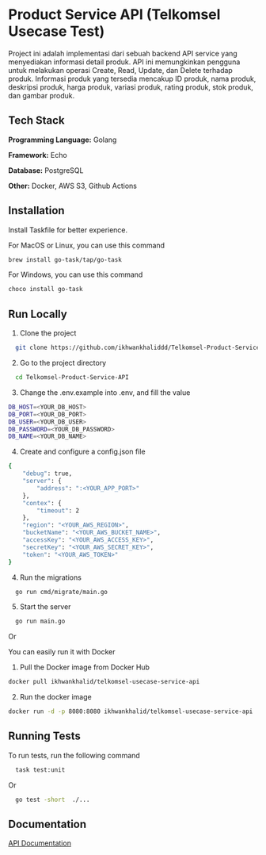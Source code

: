
# Product Service API (Telkomsel Usecase Test)

Project ini adalah implementasi dari sebuah backend API service yang menyediakan informasi detail produk. API ini memungkinkan pengguna untuk melakukan operasi Create, Read, Update, dan Delete terhadap produk. Informasi produk yang tersedia mencakup ID produk, nama produk, deskripsi produk, harga produk, variasi produk, rating produk, stok produk, dan gambar produk.

## Tech Stack

**Programming Language:** Golang

**Framework:** Echo

**Database:** PostgreSQL

**Other:** Docker, AWS S3, Github Actions


## Installation

Install Taskfile for better experience.

For MacOS or Linux, you can use this command

```bash
brew install go-task/tap/go-task
```

For Windows, you can use this command

```bash
choco install go-task
```
## Run Locally

1. Clone the project

```bash
  git clone https://github.com/ikhwankhaliddd/Telkomsel-Product-Service-API.git
```

2. Go to the project directory

```bash
  cd Telkomsel-Product-Service-API
```

3. Change the .env.example into .env, and fill the value

```bash
DB_HOST=<YOUR_DB_HOST>
DB_PORT=<YOUR_DB_PORT>
DB_USER=<YOUR_DB_USER>
DB_PASSWORD=<YOUR_DB_PASSWORD>
DB_NAME=<YOUR_DB_NAME>
```

4. Create and configure a config.json file
```bash
{
    "debug": true,
    "server": {
        "address": ":<YOUR_APP_PORT>"
    },
    "contex": {
        "timeout": 2
    },
    "region": "<YOUR_AWS_REGION>",
    "bucketName": "<YOUR_AWS_BUCKET_NAME>",
    "accessKey": "<YOUR_AWS_ACCESS_KEY>",
    "secretKey": "<YOUR_AWS_SECRET_KEY>",
    "token": "<YOUR_AWS_TOKEN>"
}
```

4. Run the migrations

```bash
  go run cmd/migrate/main.go
```

5. Start the server

```bash
  go run main.go
```

Or

You can easily run it with Docker

1. Pull the Docker image from Docker Hub

```bash
docker pull ikhwankhalid/telkomsel-usecase-service-api
```

2. Run the docker image

```bash
docker run -d -p 8080:8080 ikhwankhalid/telkomsel-usecase-service-api
```
## Running Tests

To run tests, run the following command

```bash
  task test:unit
```

Or

```bash
  go test -short  ./...
```


## Documentation

[API Documentation](https://documenter.getpostman.com/view/11005206/2s9YC7Sre9)


